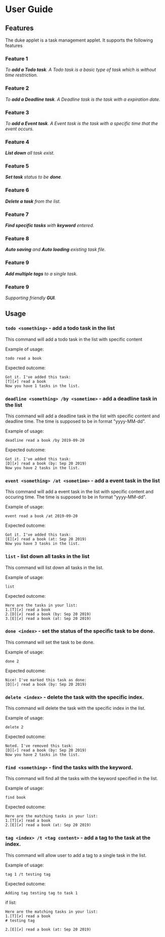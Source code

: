 # User Guide

## Features 

The duke applet is a task management applet. It supports the following features

### Feature 1 
_To **add a Todo task**. A Todo task is a basic type of task which is without time restriction._ 

### Feature 2 
_To **add a Deadline task**. A Deadline task is the task with a expiration date._

### Feature 3 
_To **add a Event task**. A Event task is the task with a specific time that the event occurs._

### Feature 4 
_**List down** all task exist._

### Feature 5 
_**Set task** status to be **done**._

### Feature 6 
_**Delete a task** from the list._

### Feature 7 
_**Find specific tasks** with **keyword** entered._

### Feature 8 
_**Auto saving** and **Auto loading** existing task file._

### Feature 9 
_**Add multiple tags** to a single task._

### Feature 9 
_Supporting friendly **GUI**._


## Usage

### `todo <something>` - add a todo task in the list

This command will add a todo task in the list with specific content

Example of usage: 
```
todo read a book
```

Expected outcome:
```
Got it. I've added this task:
[T][✗] read a book
Now you have 1 tasks in the list.
```

### `deadline <something> /by <sometime>` - add a deadline task in the list

This command will add a deadline task in the list with specific content and deadline time. The time is supposed to be in format "yyyy-MM-dd".

Example of usage: 
```
deadline read a book /by 2019-09-20
```

Expected outcome:
```
Got it. I've added this task:
[D][✗] read a book (by: Sep 20 2019)
Now you have 2 tasks in the list.
```

### `event <something> /at <sometime>` - add a event task in the list

This command will add a event task in the list with specific content and occuring time. The time is supposed to be in format "yyyy-MM-dd".

Example of usage: 
```
event read a book /at 2019-09-20
```

Expected outcome:
```
Got it. I've added this task:
[E][✗] read a book (at: Sep 20 2019)
Now you have 3 tasks in the list.
```



### `list` - list down all tasks in the list

This command will list down all tasks in the list.

Example of usage: 
```
list
```

Expected outcome:
```
Here are the tasks in your list:
1.[T][✗] read a book
2.[D][✗] read a book (by: Sep 20 2019)
3.[E][✗] read a book (at: Sep 20 2019)
```



### `done <index>` - set the status of the specific task to be done. 

This command will set the task to be done.

Example of usage: 
```
done 2
```

Expected outcome:
```
Nice! I've marked this task as done: 
[D][✓] read a book (by: Sep 20 2019)
```


### `delete <index>` - delete the task with the specific index. 

This command will delete the task with the specific index in the list.

Example of usage: 
```
delete 2
```

Expected outcome:
```
Noted. I've removed this task: 
[D][✓] read a book (by: Sep 20 2019)
Now you have 2 tasks in the list.
```


### `find <something>` - find the tasks with the keyword. 

This command will find all the tasks with the keyword specified in the list.

Example of usage: 
```
find book
```

Expected outcome:
```
Here are the matching tasks in your list:
1.[T][✗] read a book
2.[E][✗] read a book (at: Sep 20 2019)
```


### `tag <index> /t <tag content>` - add a tag to the task at the index. 

This command will allow user to add a tag to a single task in the list.

Example of usage: 
```
tag 1 /t testing tag
```

Expected outcome:
```
Adding tag testing tag to task 1
```
if list:
```
Here are the matching tasks in your list:
1.[T][✗] read a book
# testing tag

2.[E][✗] read a book (at: Sep 20 2019)
```


